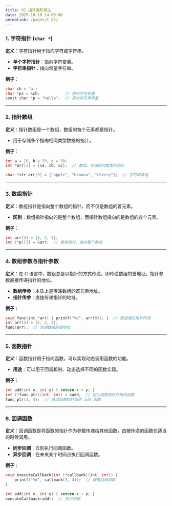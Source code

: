 ```yaml
---
title: 02.指针高阶用法
date: 2025-10-10 14:00:00
permalink: /pages/C_02/
---
```


### 1. **字符指针 (`char *`)**

**定义**：字符指针用于指向字符或字符串。

- **单个字符指针**：指向字符变量。
- **字符串指针**：指向常量字符串。

**例子**：

```c
char ch = 'a';  
char *pc = &ch;           // 指向字符变量  
const char *p = "hello";  // 指向字符串常量
```

------

### 2. **指针数组**

**定义**：指针数组是一个数组，数组的每个元素都是指针。

- 用于存储多个指向相同类型数据的指针。

**例子**：

```c
int a = 10, b = 20, c = 30;
int *arr[3] = {&a, &b, &c};  // 数组，存储指向整型的指针

char *str_arr[3] = {"apple", "banana", "cherry"};  // 字符串数组
```

------

### 3. **数组指针**

**定义**：数组指针是指向整个数组的指针，而不仅是数组的首元素。

- **区别**：数组指针指向的是整个数组，而指针数组指向的是数组的各个元素。

**例子**：

```c
int arr[3] = {1, 2, 3};
int (*p)[3] = &arr;  // 数组指针，指向整个数组
```

------

### 4. **数组参数与指针参数**

**定义**：在 C 语言中，数组总是以指针的方式传递，即传递数组的首地址。指针参数直接传递指针的地址。

- **数组传参**：本质上是传递数组的首元素地址。
- **指针传参**：直接传递指针的地址。

**例子**：

```c
void func(int *arr) { printf("%d", arr[0]); }  // 数组通过指针传递
int arr[3] = {1, 2, 3};
func(arr);  // 传递数组的首地址
```

------

### 5. **函数指针**

**定义**：函数指针用于指向函数，可以实现动态调用函数的功能。

- **用途**：可以用于回调机制、动态选择不同的函数实现。

**例子**：

```c
int add(int x, int y) { return x + y; }
int (*func_ptr)(int, int) = &add;  // 定义函数指针并指向函数
func_ptr(3, 4);  // 通过函数指针调用 add 函数
```

------

### 6. **回调函数**

**定义**：回调函数是将函数的指针作为参数传递给其他函数，由被传递的函数在适当的时候调用。

- **同步回调**：立刻执行回调函数。
- **异步回调**：在未来某个时间点执行回调函数。

**例子**：

```c
void executeCallback(int (*callback)(int, int)) {
    printf("%d", callback(3, 4));  // 调用回调函数
}

int add(int x, int y) { return x + y; }
executeCallback(add);  // 执行回调
```